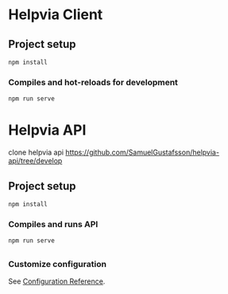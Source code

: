 # Helpvia Client

## Project setup
```
npm install
```

### Compiles and hot-reloads for development
```
npm run serve
```

# Helpvia API
clone helpvia api https://github.com/SamuelGustafsson/helpvia-api/tree/develop

## Project setup
```
npm install
```

### Compiles and runs API
```
npm run serve
```


##

### Customize configuration
See [Configuration Reference](https://cli.vuejs.org/config/).
